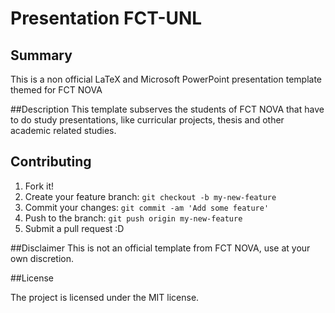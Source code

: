 # Presentation FCT-UNL

## Summary
This is a non official LaTeX and Microsoft PowerPoint presentation template themed for FCT NOVA

##Description
This template subserves the students of FCT NOVA that have to do study presentations, like curricular projects, thesis and other academic related studies.

## Contributing
1. Fork it!
2. Create your feature branch: `git checkout -b my-new-feature`
3. Commit your changes: `git commit -am 'Add some feature'`
4. Push to the branch: `git push origin my-new-feature`
5. Submit a pull request :D

##Disclaimer
This is not an official template from FCT NOVA, use at your own discretion.

##License

The project is licensed under the MIT license.